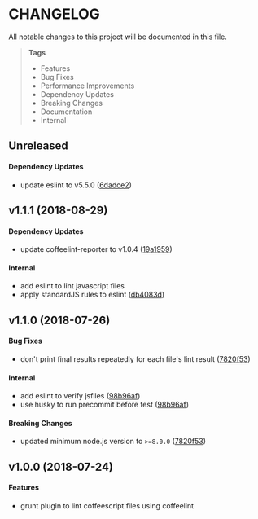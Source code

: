 # CHANGELOG

All notable changes to this project will be documented in this file.

> **Tags**
> - Features
> - Bug Fixes
> - Performance Improvements
> - Dependency Updates
> - Breaking Changes
> - Documentation
> - Internal

## Unreleased

#### Dependency Updates

* update eslint to v5.5.0 ([6dadce2](https://github.com/sibiraj-s/grunt-coffeelintr/commit/6dadce2))

## v1.1.1 (2018-08-29)

#### Dependency Updates

* update coffeelint-reporter to v1.0.4 ([19a1959](https://github.com/sibiraj-s/grunt-coffeelintr/commit/19a1959))

#### Internal

* add eslint to lint javascript files
* apply standardJS rules to eslint ([db4083d](https://github.com/sibiraj-s/grunt-coffeelintr/commit/db4083d))

## v1.1.0 (2018-07-26)

#### Bug Fixes

* don't print final results repeatedly for each file's lint result ([7820f53](https://github.com/sibiraj-s/grunt-coffeelintr/commit/7820f53))

#### Internal

* add eslint to verify jsfiles ([98b96af](https://github.com/sibiraj-s/grunt-coffeelintr/commit/98b96af))
* use husky to run precommit before test ([98b96af](https://github.com/sibiraj-s/grunt-coffeelintr/commit/98b96af))

#### Breaking Changes

* updated minimum node.js version to `>=8.0.0` ([7820f53](https://github.com/sibiraj-s/grunt-coffeelintr/commit/7820f53))

## v1.0.0 (2018-07-24)

#### Features

* grunt plugin to lint coffeescript files using coffeelint
